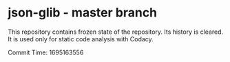 # json-glib - master branch

This repository contains frozen state of the repository.
Its history is cleared. It is used only for static code
analysis with Codacy.

Commit Time: 1695163556